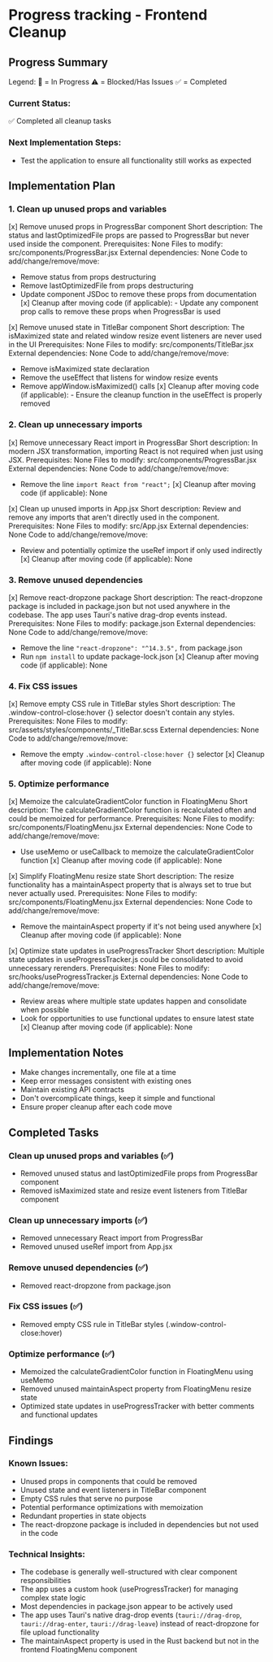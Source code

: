 # Progress tracking - Frontend Cleanup

## Progress Summary

Legend:
🔄 = In Progress
⚠️ = Blocked/Has Issues
✅ = Completed

### Current Status:
✅ Completed all cleanup tasks

### Next Implementation Steps:
- Test the application to ensure all functionality still works as expected


## Implementation Plan

### 1. Clean up unused props and variables

[x] Remove unused props in ProgressBar component
   Short description: The status and lastOptimizedFile props are passed to ProgressBar but never used inside the component.
   Prerequisites: None
   Files to modify: src/components/ProgressBar.jsx
   External dependencies: None
   Code to add/change/remove/move:
   - Remove status from props destructuring
   - Remove lastOptimizedFile from props destructuring
   - Update component JSDoc to remove these props from documentation
   [x] Cleanup after moving code (if applicable):
    - Update any component prop calls to remove these props when ProgressBar is used

[x] Remove unused state in TitleBar component
   Short description: The isMaximized state and related window resize event listeners are never used in the UI
   Prerequisites: None
   Files to modify: src/components/TitleBar.jsx
   External dependencies: None
   Code to add/change/remove/move:
   - Remove isMaximized state declaration
   - Remove the useEffect that listens for window resize events
   - Remove appWindow.isMaximized() calls
   [x] Cleanup after moving code (if applicable):
    - Ensure the cleanup function in the useEffect is properly removed

### 2. Clean up unnecessary imports

[x] Remove unnecessary React import in ProgressBar
   Short description: In modern JSX transformation, importing React is not required when just using JSX.
   Prerequisites: None
   Files to modify: src/components/ProgressBar.jsx
   External dependencies: None
   Code to add/change/remove/move:
   - Remove the line `import React from "react";`
   [x] Cleanup after moving code (if applicable): None

[x] Clean up unused imports in App.jsx
   Short description: Review and remove any imports that aren't directly used in the component.
   Prerequisites: None
   Files to modify: src/App.jsx
   External dependencies: None
   Code to add/change/remove/move:
   - Review and potentially optimize the useRef import if only used indirectly
   [x] Cleanup after moving code (if applicable): None

### 3. Remove unused dependencies

[x] Remove react-dropzone package
   Short description: The react-dropzone package is included in package.json but not used anywhere in the codebase. The app uses Tauri's native drag-drop events instead.
   Prerequisites: None
   Files to modify: package.json
   External dependencies: None
   Code to add/change/remove/move:
   - Remove the line `"react-dropzone": "^14.3.5",` from package.json
   - Run `npm install` to update package-lock.json
   [x] Cleanup after moving code (if applicable): None

### 4. Fix CSS issues

[x] Remove empty CSS rule in TitleBar styles
   Short description: The .window-control-close:hover {} selector doesn't contain any styles.
   Prerequisites: None
   Files to modify: src/assets/styles/components/_TitleBar.scss
   External dependencies: None
   Code to add/change/remove/move:
   - Remove the empty `.window-control-close:hover {}` selector
   [x] Cleanup after moving code (if applicable): None

### 5. Optimize performance

[x] Memoize the calculateGradientColor function in FloatingMenu
   Short description: The calculateGradientColor function is recalculated often and could be memoized for performance.
   Prerequisites: None
   Files to modify: src/components/FloatingMenu.jsx
   External dependencies: None
   Code to add/change/remove/move:
   - Use useMemo or useCallback to memoize the calculateGradientColor function
   [x] Cleanup after moving code (if applicable): None

[x] Simplify FloatingMenu resize state
   Short description: The resize functionality has a maintainAspect property that is always set to true but never actually used.
   Prerequisites: None
   Files to modify: src/components/FloatingMenu.jsx
   External dependencies: None
   Code to add/change/remove/move:
   - Remove the maintainAspect property if it's not being used anywhere
   [x] Cleanup after moving code (if applicable): None

[x] Optimize state updates in useProgressTracker
   Short description: Multiple state updates in useProgressTracker.js could be consolidated to avoid unnecessary rerenders.
   Prerequisites: None
   Files to modify: src/hooks/useProgressTracker.js
   External dependencies: None
   Code to add/change/remove/move:
   - Review areas where multiple state updates happen and consolidate when possible
   - Look for opportunities to use functional updates to ensure latest state
   [x] Cleanup after moving code (if applicable): None


## Implementation Notes
- Make changes incrementally, one file at a time
- Keep error messages consistent with existing ones
- Maintain existing API contracts
- Don't overcomplicate things, keep it simple and functional
- Ensure proper cleanup after each code move



## Completed Tasks

### Clean up unused props and variables (✅)
- Removed unused status and lastOptimizedFile props from ProgressBar component
- Removed isMaximized state and resize event listeners from TitleBar component

### Clean up unnecessary imports (✅)
- Removed unnecessary React import from ProgressBar
- Removed unused useRef import from App.jsx

### Remove unused dependencies (✅)
- Removed react-dropzone from package.json

### Fix CSS issues (✅)
- Removed empty CSS rule in TitleBar styles (.window-control-close:hover)

### Optimize performance (✅)
- Memoized the calculateGradientColor function in FloatingMenu using useMemo
- Removed unused maintainAspect property from FloatingMenu resize state
- Optimized state updates in useProgressTracker with better comments and functional updates


## Findings

### Known Issues:
- Unused props in components that could be removed
- Unused state and event listeners in TitleBar component
- Empty CSS rules that serve no purpose
- Potential performance optimizations with memoization
- Redundant properties in state objects
- The react-dropzone package is included in dependencies but not used in the code

### Technical Insights:
- The codebase is generally well-structured with clear component responsibilities
- The app uses a custom hook (useProgressTracker) for managing complex state logic
- Most dependencies in package.json appear to be actively used
- The app uses Tauri's native drag-drop events (`tauri://drag-drop`, `tauri://drag-enter`, `tauri://drag-leave`) instead of react-dropzone for file upload functionality
- The maintainAspect property is used in the Rust backend but not in the frontend FloatingMenu component